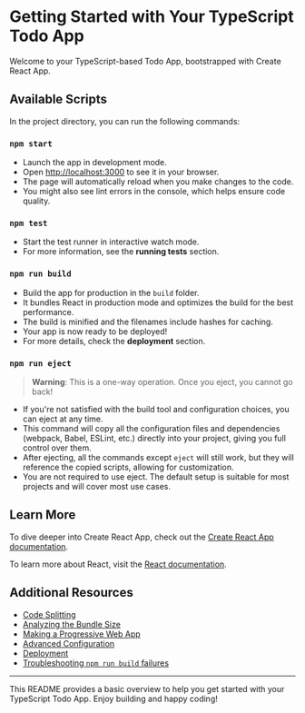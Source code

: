 # Getting Started with Your TypeScript Todo App

Welcome to your TypeScript-based Todo App, bootstrapped with Create React App.

## Available Scripts

In the project directory, you can run the following commands:

### `npm start`

- Launch the app in development mode.
- Open [http://localhost:3000](http://localhost:3000) to see it in your browser.
- The page will automatically reload when you make changes to the code.
- You might also see lint errors in the console, which helps ensure code quality.

### `npm test`

- Start the test runner in interactive watch mode.
- For more information, see the **running tests** section.

### `npm run build`

- Build the app for production in the `build` folder.
- It bundles React in production mode and optimizes the build for the best performance.
- The build is minified and the filenames include hashes for caching.
- Your app is now ready to be deployed!
- For more details, check the **deployment** section.

### `npm run eject`

> **Warning**: This is a one-way operation. Once you eject, you cannot go back!

- If you're not satisfied with the build tool and configuration choices, you can eject at any time.
- This command will copy all the configuration files and dependencies (webpack, Babel, ESLint, etc.) directly into your project, giving you full control over them.
- After ejecting, all the commands except `eject` will still work, but they will reference the copied scripts, allowing for customization.
- You are not required to use eject. The default setup is suitable for most projects and will cover most use cases.

## Learn More

To dive deeper into Create React App, check out the [Create React App documentation](https://create-react-app.dev/).

To learn more about React, visit the [React documentation](https://reactjs.org/).

## Additional Resources

- [Code Splitting](https://reactjs.org/docs/code-splitting.html)
- [Analyzing the Bundle Size](https://create-react-app.dev/docs/analyzing-the-bundle-size/)
- [Making a Progressive Web App](https://create-react-app.dev/docs/making-a-progressive-web-app/)
- [Advanced Configuration](https://create-react-app.dev/docs/advanced-configuration/)
- [Deployment](https://create-react-app.dev/docs/deployment/)
- [Troubleshooting `npm run build` failures](https://create-react-app.dev/docs/troubleshooting/#npm-run-build-fails-to-minify)

---

This README provides a basic overview to help you get started with your TypeScript Todo App. Enjoy building and happy coding!

